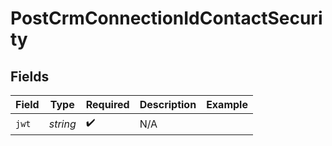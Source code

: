 # PostCrmConnectionIdContactSecurity


## Fields

| Field              | Type               | Required           | Description        | Example            |
| ------------------ | ------------------ | ------------------ | ------------------ | ------------------ |
| `jwt`              | *string*           | :heavy_check_mark: | N/A                |                    |